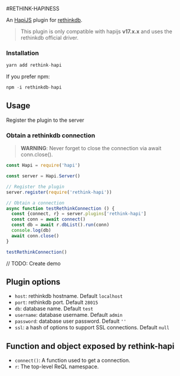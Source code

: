 #RETHINK-HAPINESS

An [HapiJS](https://hapijs.com/) plugin for [rethinkdb](https://rethinkdb.com).

> This plugin is only compatible with hapijs __v17.x.x__ and uses the rethinkdb
official driver.

### Installation
```js
yarn add rethink-hapi
```
If you prefer npm:
```js
npm -i rethinkdb-hapi
```

## Usage
Register the plugin to the server

### Obtain a rethinkdb connection
> __WARNING__: Never forget to close the connection via await conn.close().

```js
const Hapi = require('hapi')

const server = Hapi.Server()

// Register the plugin
server.register(require('rethink-hapi'))

// Obtain a connection
async function testRethinkConnection () {
  const {connect, r} = server.plugins['rethink-hapi']
  const conn = await connect()
  const db = await r.dbList().run(conn)
  console.log(db)
  await conn.close()
}

testRethinkConnection()

```

// TODO: Create demo

## Plugin options
- `host`: rethinkdb hostname. Default `localhost`
- `port`: rethinkdb port. Default `28015`
- `db`: database name. Default `test`
- `username`: database username. Default `admin`
- `password`: database user password. Default `''`
- `ssl`: a hash of options to support SSL connections. Default `null`

## Function and object exposed by rethink-hapi

- `connect()`: A function used to get a connection.
- `r`: The top-level ReQL namespace.
